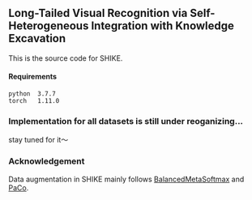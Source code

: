 ## Long-Tailed Visual Recognition via Self-Heterogeneous Integration with Knowledge Excavation

This is the source code for SHIKE.

#### Requirements
```
python  3.7.7
torch   1.11.0
```

### Implementation for all datasets is still under reoganizing...
stay tuned for it～

### Acknowledgement
Data augmentation in SHIKE mainly follows [BalancedMetaSoftmax](https://github.com/jiawei-ren/BalancedMetaSoftmax-Classification) and [PaCo](https://github.com/dvlab-research/Parametric-Contrastive-Learning).
